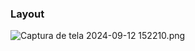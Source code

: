 ### Layout
![Captura de tela 2024-09-12 152210.png](..%2F..%2FDownloads%2FCaptura%20de%20tela%202024-09-12%20152210.png)